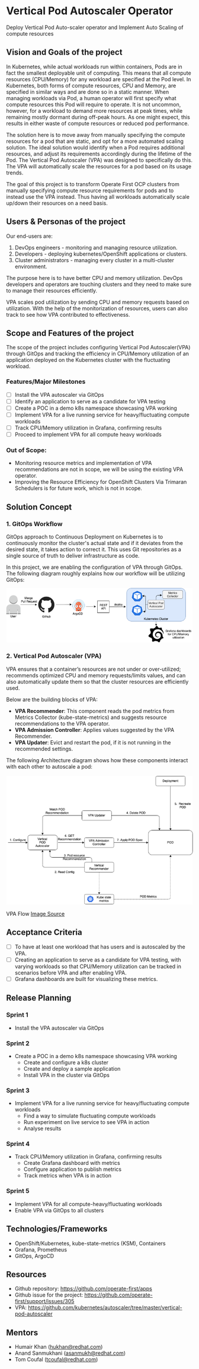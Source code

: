 # Vertical Pod Autoscaler Operator
Deploy Vertical Pod Auto-scaler operator and Implement Auto Scaling of compute resources


## Vision and Goals of the project

In Kubernetes, while actual workloads run within containers, Pods are in fact the smallest deployable unit of computing. This means that all compute resources (CPU/Memory) for any workload are specified at the Pod level. In Kubernetes, both forms of compute resources, CPU and Memory, are specified in similar ways and are done so in a static manner. When managing workloads via Pod, a human operator will first specify what compute resources this Pod will require to operate. It is not uncommon, however, for a workload to demand more resources at peak times, while remaining mostly dormant during off-peak hours. As one might expect, this results in either waste of compute resources or reduced pod performance.
 
The solution here is to move away from manually specifying the compute resources for a pod that are static, and opt for a more automated scaling solution. The ideal solution would identify when a Pod requires additional resources, and adjust its requirements accordingly during the lifetime of the Pod. The Vertical Pod Autoscaler (VPA) was designed to specifically do this. The VPA will automatically scale the resources for a pod based on its usage trends. 

The goal of this project is to transform Operate First OCP clusters from manually specifying compute resource requirements for pods and to instead use the VPA instead. Thus having all workloads automatically scale up/down their resources on a need basis.

## Users & Personas of the project

Our end-users are:

1. DevOps engineers - monitoring and managing resource utilization. 
2. Developers - deploying kubernetes/OpenShift applications or clusters.
3. Cluster administrators - managing every cluster in a multi-cluster environment.

The purpose here is to have better CPU and memory utilization. DevOps developers and operators are touching clusters and they need to make sure to manage their resources efficiently.

VPA scales pod utilization by sending CPU and memory requests based on utilization. With the help of the monitorization of resources, users can also track to see how VPA contributed to effectiveness.


## Scope and Features of the project

The scope of the project includes configuring Vertical Pod Autoscaler(VPA) through GitOps and tracking the efficiency in CPU/Memory utilization of an application deployed on the Kubernetes cluster with the fluctuating workload.

### Features/Major Milestones
- [ ] Install the VPA autoscaler via GitOps
- [ ] Identify an application to serve as a candidate for VPA testing
- [ ] Create a POC in a demo k8s namespace showcasing VPA working
- [ ] Implement VPA for a live running service for heavy/fluctuating compute workloads
- [ ] Track CPU/Memory utilization in Grafana, confirming results
- [ ] Proceed to implement VPA for all compute heavy workloads

### Out of Scope:

- Monitoring resource metrics and implementation of VPA recommendations are not in scope, we will be using the existing VPA operator.
- Improving the Resource Efficiency for OpenShift Clusters Via Trimaran Schedulers is for future work, which is not in scope.

## Solution Concept

### 1. GitOps Workflow
GitOps approach to Continuous Deployment on Kubernetes is to continuously monitor the cluster's actual state and if it deviates from the desired state, it takes action to correct it. This uses Git repositories as a single source of truth to deliver infrastructure as code. 

In this project, we are enabling the configuration of VPA through GitOps. The following diagram roughly explains how our workflow will be utilizing GitOps:

![GitOps workflow](images/GitOpsFlow.png)

### 2. Vertical Pod Autoscaler (VPA)

VPA ensures that a container’s resources are not under or over-utilized; recommends optimized CPU and memory requests/limits values, and can also automatically update them so that the cluster resources are efficiently used.

Below are the building blocks of VPA:
- **VPA Recommender**: This component reads the pod metrics from Metrics Collector (kube-state-metrics) and suggests resource recommendations to the VPA operator.
- **VPA Admission Controller**: Applies values suggested by the VPA Recommender. 
- **VPA Updater**: Evict and restart the pod, if it is not running in the recommended settings. 

The following Architecture diagram shows how these components interact with each other to autoscale a pod:
    <br>
    <br>
![VPA Architecture](images/vpa_architecture.png)

VPA Flow [Image Source](https://banzaicloud.com/blog/k8s-vertical-pod-autoscaler/)

## Acceptance Criteria

- [ ] To have at least one workload that has users and is autoscaled by the VPA.
- [ ] Creating an application to serve as a candidate for VPA testing, with varying workloads so that CPU/Memory utilization can be tracked in scenarios before VPA and after enabling VPA. 
- [ ] Grafana dashboards are built for visualizing these metrics.

## Release Planning

### Sprint 1
- Install the VPA autoscaler via GitOps

### Sprint 2 
- Create a POC in a demo k8s namespace showcasing VPA working
  - Create and configure a k8s cluster
  - Create and deploy a sample application
  - Install VPA in the cluster via GitOps

### Sprint 3
- Implement VPA for a live running service for heavy/fluctuating compute workloads
  - Find a way to simulate fluctuating compute workloads
  - Run experiment on live service to see VPA in action
  - Analyse results

### Sprint 4
- Track CPU/Memory utilization in Grafana, confirming results
  - Create Grafana dashboard with metrics
  - Configure application to publish metrics
  - Track metrics when VPA is in action

### Sprint 5 
- Implement VPA for all compute-heavy/fluctuating workloads
- Enable VPA via GitOps to all clusters


## Technologies/Frameworks 

- OpenShift/Kubernetes, kube-state-metrics (KSM), Containers
- Grafana, Prometheus
- GitOps, ArgoCD

## Resources
- Github repository: https://github.com/operate-first/apps
- Github issue for the project: https://github.com/operate-first/support/issues/305
- VPA: https://github.com/kubernetes/autoscaler/tree/master/vertical-pod-autoscaler

## Mentors
- Humair Khan (hukhan@redhat.com)
- Anand Sanmukhani (asanmukh@redhat.com)
- Tom Coufal (tcoufal@redhat.com)
